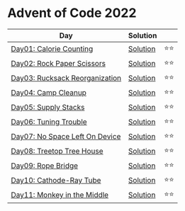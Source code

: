 # Advent of Code 2022

| Day                                                          | Solution                      |       |
| ------------------------------------------------------------ | ----------------------------- | ----- |
| [Day01: Calorie Counting](https://adventofcode.com/2022/day/1) | [Solution](./Day01/Program.cs) | :star::star: |
| [Day02: Rock Paper Scissors](https://adventofcode.com/2022/day/2) | [Solution](./Day02/Program.cs) | :star::star: |
| [Day03: Rucksack Reorganization](https://adventofcode.com/2022/day/3) | [Solution](./Day03/Program.cs) | :star::star: |
| [Day04: Camp Cleanup](https://adventofcode.com/2022/day/4) | [Solution](./Day04/Program.cs) | :star::star: |
| [Day05: Supply Stacks](https://adventofcode.com/2022/day/5) | [Solution](./Day05/Program.cs) | :star::star: |
| [Day06: Tuning Trouble](https://adventofcode.com/2022/day/6) | [Solution](./Day06/Program.cs) | :star::star: |
| [Day07: No Space Left On Device](https://adventofcode.com/2022/day/7) | [Solution](./Day07/Program.cs) | :star::star: |
| [Day08: Treetop Tree House](https://adventofcode.com/2022/day/8) | [Solution](./Day08/Program.cs) | :star::star: |
| [Day09: Rope Bridge](https://adventofcode.com/2022/day/9) | [Solution](./Day09/Program.cs) | :star::star: |
| [Day10: Cathode-Ray Tube](https://adventofcode.com/2022/day/10) | [Solution](./Day10/Program.cs) | :star::star: |
| [Day11: Monkey in the Middle](https://adventofcode.com/2022/day/11) | [Solution](./Day11/Program.cs) | :star::star: |
